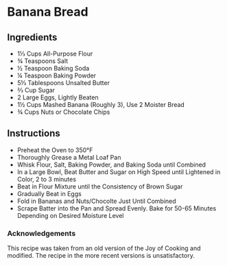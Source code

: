 # Banana Bread
## Ingredients 
<ul>
<li> 1⅓ Cups All-Purpose Flour
<li> ¾ Teaspoons Salt
<li> ½ Teaspoon Baking Soda
<li> ¼ Teaspoon Baking Powder
<li> 5⅓ Tablespoons Unsalted Butter
<li> ⅔ Cup Sugar
<li> 2 Large Eggs, Lightly Beaten
<li> 1½ Cups Mashed Banana (Roughly 3), Use 2 Moister Bread
<li> ¾ Cups Nuts or Chocolate Chips
</ul>

## Instructions
<ul>
<li> Preheat the Oven to 350°F
<li> Thoroughly Grease a Metal Loaf Pan
<li> Whisk Flour, Salt, Baking Powder, and Baking Soda until Combined
<li> In a Large Bowl, Beat Butter and Sugar on High Speed until Lightened in Color, 2 to 3 minutes
<li> Beat in Flour Mixture until the Consistency of Brown Sugar
<li> Gradually Beat in Eggs
<li> Fold in Bananas and Nuts/Chocolte Just Until Combined
<li> Scrape Batter into the Pan and Spread Evenly. Bake for 50-65 Minutes Depending on Desired Moisture Level
</ul>

### Acknowledgements
This recipe was taken from an old version of the Joy of Cooking and modified. The recipe in the more recent versions is unsatisfactory.